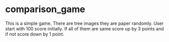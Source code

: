 # comparison_game
This is a simple game. There are tree images they are paper randomly. User start with 100 score initially.  If all of them are same score up by 3 points and if not score down by 1 point. 

